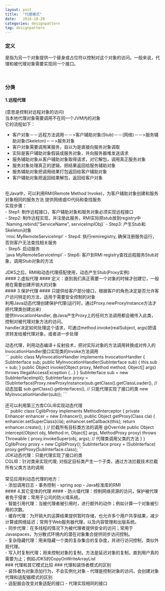 ```yaml
---
layout: post
title:  "代理模式"
date:   2016-10-28
categories: designpattern
tag: designpattern
---
```

###  定义 ###
是指为另一个对象提供一个替身或占位符以控制对这个对象的访问。一般来说，代理和被代理对象需要实现同一个接口。

<br/>

###  分类 ###
####  1.远程代理 ####
(意思是控制对远程对象的访问)<br/>
当本地代理对象需要调用不在同一个JVM内的对象<br/>
它的流程如下：<br/>
- 客户对象－－远程方法调用－－>客户辅助对象(Stub)－－(网络)－－>服务辅助对象(Skeleton)－－>服务对象
- 客户对象需要调用某服务，自以为是直接向服务对象调取
- 实际是客户辅助对象假装成服务对象，并向服务器堆发送请求
- 服务辅助对象从客户辅助对象取得请求，对它解包，调用真正服务对象
- 服务对象处理真正的逻辑，把结果返回给服务辅助对象
- 服务辅助对象把调用结果打包返回给客户辅助对象
- 客户辅助对象把返回结果解包，返回给客户对象

<br/>
在Java中，可以利用RMI(Remote Method Invoke)，为客户辅助对象创建和服务对象相同的服务方法
提供网络或IO代码和查找服务<br/>
实现步骤：<br/>
- Step1: 制作远程接口，客户辅助对象和服务对象必须实现远程接口<br/>
- Step2: 制作远程实现，并注册此服务，RMI实际把stub放到registry中<br/>
	`Naming.rebind("ServiceName", serviceImplObj)`
- Step3: 产生Stub和Skeleton对象<br/>
	`rmic MyRemoteServiceImpl`
- Step4: 执行remiregistry, 确保注册服务运行，否则客户无法查找相关服务<br/>
- Step5: 启动服务<br/>
	`java MyRemoteServiceImpl`
- Step6: 客户到RMI registry查找远程服务Stub对象，调用Stub对象的方法<br/>

<br/>
JDK5之后，RMI和动态代理搭配使用，动态产生Stub(Proxy实例)

<br/>
####  2.虚拟代理 ####
定义：直到我们真正需要一个对象的时候才创建它，一般用在需要创建开销大的对象

<br/>
#### 3.保护代理 ####
只提供给客户部分接口，根据客户的角色决定是否允许客户访问特定的方法，适用于需要安全控制的对象<br/>
利用Java动态代理创建保护代理(运行时，通过Proxy.newProxyInstance方法才把代理类创建出来)<br/>
提供InvocationHandler, 由Java产生Proxy上的任何方法调用都会被传入此类，控制对被代理对象方法的访问。<br/>
handler决定如何处理这个请求，可通过method.invoke(realSubject, args)把请求转发给被代理对象，或者进一步处理<br/>

<br/>
动态代理，利用动态编译＋反射技术，把对实际对象的方法调用转换成对传入的InvocationHandler接口实现类的invoke方法调用<br/>
```
public class MyInvocationHandler implements InvocationHandler { 
	SubInterface sub; 
	public MyInvocationHandler(SubInterface sub) { this.sub = sub; }
	public Object invoke(Object proxy, Method method, Object[] args) throws IllegalAccessException {...}
}
SubInterface sub = new SubInterfaceImpl();
SubInterface proxy = (SubInterface)Proxy.newProxyInstance(sub.getClass().getClassLoader(), // 动态加载					
				sub.getClass().getInterfaces(),  // 只能代理实现了接口的类
				new MyInvocationHandler(sub));
```														  
<br/>
<br/>
还可以利用第三方库CGLIB实现动态代理<br/>
```
public class CglibProxy implements MethodInterceptor {
	private Enhancer enhancer = new Enhancer();
	public Object getProxy(Class cla) {
		enhancer.setSuperClass(cla);
		enhancer.setCallback(this);		
		return enhancer.create();
	}
	// 拦截所有目标类方法的调用
	@Override
	public Object intercept(Object obj, Method m, Object[] args, MethodProxy proxy) throws Throwable {
		proxy.invokeSuper(obj, args); // 代理类调用父类的方法
	}
}
CglibProxy proxy = new CglibProxy();
SubInterface proxy = (SubInterface) proxy.getProxy(SubInterface.class);
```
<br/>
JDK动态代理：只能代理实现了接口的类<br/>
CGLIB：针对类来实现代理; 对指定目标类产生一个子类，通过方法拦截技术拦截所有父类方法的调用<br/>

<br/>
常见应用利动态代理的地方：<br/>
- 添加调用日志
- 事务控制
- spring aop
- Java标准库的RMI

<br/>
#### 4.其它变体的代理 ####
- 防火墙代理：控制网络资源的访问，保护被代理者免于侵害；常用于公司的防火墙系统。<br/>
- 智能引用代理：当被代理者被引用时，进行额外的动作；例如计算一个对象被引用的次数。<br/>
- 缓存代理：为开销大的运算结果提供暂时存储，也允许多个用户共享结果，减少计算或网络延迟；常用于Web服务器代理，以及内容管理和出版系统。<br/>
- 同步代理：在多线程的情况下为被代理者提供安全的访问；常用于Javaspaces，为分散式环境内的潜在对象集合提供同步访问控制。<br/>
- 复杂隐藏代理：用来隐藏一个类的复杂集合的复杂度，并进行访问控制，类似外观代理。<br/>
- 写入时复制代理；用来控制对象的复制，方法是延迟对象的复制，直到用户真的需要为止；例如JDK5的CopyOnWriteArrayList

<br/>
### 代理和其它模式比较 ###
代理和装饰者模式的区别<br/>
- 装饰者为对象添加行为，不会实例化对象
- 代理是控制对象的访问，会创建对象

<br/>
代理和适配器模式的区别<br/>
- 适配器会改变对象适配的接口
- 代理实现相同的接口<br/><br/>
